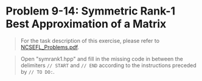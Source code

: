 # Problem 9-14: Symmetric Rank-1 Best Approximation of a Matrix

> For the task description of this exercise, please refer to [NCSEFL_Problems.pdf](
https://www.sam.math.ethz.ch/~grsam/NumMeth/HOMEWORK/NCSEFL_Problems.pdf). 

> Open "symrank1.hpp" and fill in the missing code in between the delimiters `// START` and `// END` according to the instructions preceded by `// TO DO:`.


